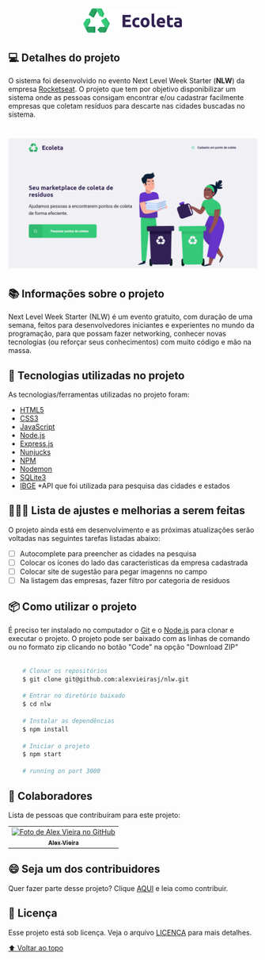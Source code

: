 <h1 id="title" align="center">
  <img alt="Ecoleta" title="#Ecoleta" src="./public/assets/logo.svg" width="200px" />
</h1>

## 💻 Detalhes do projeto

O sistema foi desenvolvido no evento Next Level Week Starter (**NLW**) da empresa [Rocketseat](https://rocketseat.com.br/). O projeto que tem por objetivo disponibilizar um sistema onde as pessoas consigam encontrar e/ou cadastrar facilmente empresas que coletam resíduos para descarte nas cidades buscadas no sistema.

<h1 align="center">
    <img alt="Capa Projeto" title="CapaProjeto" src="./public/assets/demonstracao-sistema.gif"/>
</h1>

## 📚 Informações sobre o projeto

Next Level Week Starter (NLW) é um evento gratuito, com duração de uma semana, feitos para desenvolvedores iniciantes e experientes no mundo da programação, para que possam fazer networking, conhecer novas tecnologias (ou reforçar seus conhecimentos) com muito código e mão na massa.

## :rocket: Tecnologias utilizadas no projeto

As tecnologias/ferramentas utilizadas no projeto foram:

- [HTML5](https://developer.mozilla.org/en-US/docs/Web/Guide/HTML/HTML5)
- [CSS3](https://developer.mozilla.org/en-US/docs/Web/CSS)
- [JavaScript](https://developer.mozilla.org/en-US/docs/Web/JavaScript)
- [Node.js](https://nodejs.org/)
- [Express.js](https://expressjs.com/)
- [Nunjucks](https://mozilla.github.io/nunjucks/)
- [NPM](https://www.npmjs.com/)
- [Nodemon](https://nodemon.io/)
- [SQLite3](https://www.sqlite.org/version3.html)
- [IBGE](https://servicodados.ibge.gov.br/api/docs/localidades?versao=1) *API que foi utilizada para pesquisa das cidades e estados

## 👨🏻‍💻 Lista de ajustes e melhorias a serem feitas

O projeto ainda está em desenvolvimento e as próximas atualizações serão voltadas nas seguintes tarefas listadas abaixo:

- [ ] Autocomplete para preencher as cidades na pesquisa
- [ ] Colocar os ícones do lado das caracteristicas da empresa cadastrada
- [ ] Colocar site de sugestão para pegar imagenns no campo
- [ ] Na listagem das empresas, fazer filtro por categoria de residuos

## :package: Como utilizar o projeto

É preciso ter instalado no computador o [Git](https://git-scm.com) e o [Node.js](https://nodejs.org/) para clonar e executar o projeto. O projeto pode ser baixado com as linhas de comando ou no formato zip clicando no botão "Code" na opção "Download ZIP"

```bash

    # Clonar os repositórios
    $ git clone git@github.com:alexvieirasj/nlw.git
    
    # Entrar no diretório baixado
    $ cd nlw

    # Instalar as dependências        
    $ npm install 

    # Iniciar o projeto
    $ npm start 
    
    # running on port 3000
```

## 🤝 Colaboradores

Lista de pessoas que contribuíram para este projeto:

<table>
  <tr>
    <td align="center">
      <a href="#">
        <img src="https://avatars.githubusercontent.com/u/23263907" width="100px;" alt="Foto de Alex Vieira no GitHub"/><br>
        <sub>
          <b>Alex Vieira</b>
        </sub>
      </a>
    </td>
  </tr>
</table>

## 😄 Seja um dos contribuidores<br>

Quer fazer parte desse projeto? Clique [AQUI](CONTRIBUTING.md) e leia como contribuir.

## 📝 Licença

Esse projeto está sob licença. Veja o arquivo [LICENÇA](LICENSE.md) para mais detalhes.

[⬆ Voltar ao topo](#title)
